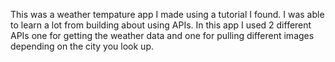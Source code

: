 This was a weather tempature app I made using a tutorial I found. I was able to learn a lot from building about using APIs. In this app I used 2 different APIs one for getting the weather data and one for pulling different images depending on the city you look up.
